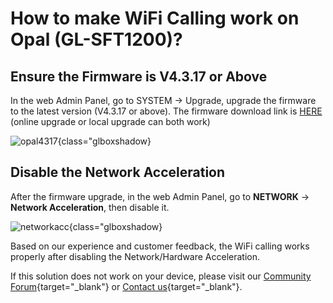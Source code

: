 # How to make WiFi Calling work on Opal (GL-SFT1200)?

## Ensure the Firmware is V4.3.17 or Above

In the web Admin Panel, go to SYSTEM -> Upgrade, upgrade the firmware to the latest version (V4.3.17 or above). The firmware download link is [HERE](https://dl.gl-inet.com/) (online upgrade or local upgrade can both work)

![opal4317](https://static.gl-inet.com/docs/router/en/4/faq/wifi_call/opal4317.jpg){class="glboxshadow}

## Disable the Network Acceleration

After the firmware upgrade, in the web Admin Panel, go to **NETWORK** -> **Network Acceleration**, then disable it.

![networkacc](https://static.gl-inet.com/docs/router/en/4/faq/wifi_call/netacc.jpg){class="glboxshadow}

Based on our experience and customer feedback, the WiFi calling works properly after disabling the Network/Hardware Acceleration. 

If this solution does not work on your device, please visit our [Community Forum](https://forum.gl-inet.com){target="_blank"} or [Contact us](https://www.gl-inet.com/contacts/){target="_blank"}.